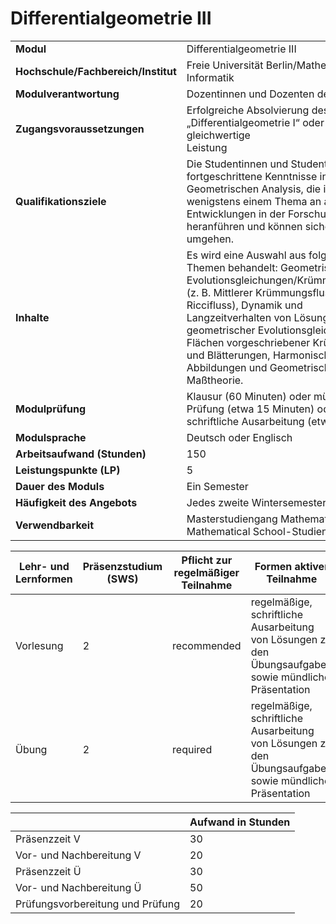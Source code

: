 # Differentialgeometrie III
|                                    |   |
|------------------------------------|---|
|**Modul**                           | Differentialgeometrie III |
|**Hochschule/Fachbereich/Institut** | Freie Universität Berlin/Mathematik und Informatik |
|**Modulverantwortung**              | Dozentinnen und Dozenten des Moduls |
|**Zugangsvoraussetzungen**          | Erfolgreiche Absolvierung des Moduls „Differentialgeometrie I“ oder gleichwertige<br>Leistung |
|**Qualifikationsziele**             | Die Studentinnen und Studenten besitzen fortgeschrittene Kenntnisse in der Geometrischen Analysis, die in wenigstens einem Thema an aktuelle Entwicklungen in der Forschung heranführen und können sicher damit umgehen. |
|**Inhalte**                         | Es wird eine Auswahl aus folgenden Themen behandelt: Geometrische Evolutionsgleichungen/Krümmungsflüsse (z. B. Mittlerer Krümmungsfluss, Riccifluss), Dynamik und Langzeitverhalten von Lösungen geometrischer Evolutionsgleichungen, Flächen vorgeschriebener Krümmung und Blätterungen, Harmonische Abbildungen und Geometrische Maßtheorie. |
|**Modulprüfung**                    | Klausur (60 Minuten) oder mündliche Prüfung (etwa 15 Minuten) oder schriftliche Ausarbeitung (etwa 8 Seiten) |
|**Modulsprache**                    | Deutsch oder Englisch |
|**Arbeitsaufwand (Stunden)**        | 150 |
|**Leistungspunkte (LP)**            | 5 |
|**Dauer des Moduls**                | Ein Semester |
|**Häufigkeit des Angebots**         | Jedes zweite Wintersemester |
|**Verwendbarkeit**                  | Masterstudiengang Mathematik; Berlin Mathematical School-Studienangebot |

| Lehr- und Lernformen | Präsenzstudium <br> (SWS) | Pflicht zur regelmäßiger Teilnahme | Formen aktiver Teilnahme |
| ---------------------|---------------------------|------------------------------------|------------------------- |
| Vorlesung            | 2                         | recommended                        | regelmäßige, schriftliche Ausarbeitung von Lösungen zu den Übungsaufgaben sowie mündliche Präsentation |
| Übung                | 2                         | required                           | regelmäßige, schriftliche Ausarbeitung von Lösungen zu den Übungsaufgaben sowie mündliche Präsentation |

|   | Aufwand in Stunden |
| - |--------------------|
| Präsenzzeit V                            | 30    |
| Vor- und Nachbereitung V                 | 20    |
| Präsenzzeit Ü                            | 30    |
| Vor- und Nachbereitung Ü                 | 50    |
| Prüfungsvorbereitung und Prüfung         | 20    |
